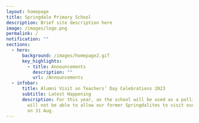 ```yaml
---
layout: homepage
title: Springdale Primary School
description: Brief site description here
image: /images/logo.png
permalink: /
notification: ""
sections:
  - hero:
      background: /images/homepage2.gif
      key_highlights:
        - title: Announcements
          description: ""
          url: /Announcements
  - infobar:
      title: Alumni Visit on Teachers’ Day Celebrations 2023
      subtitle: Latest Happening
      description: For this year, as the school will be used as a polling venue, we
        will not be able to allow our former Springdalites to visit our teachers
        on 31 Aug.
---
```

